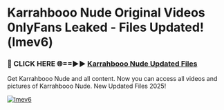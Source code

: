 # Karrahbooo Nude Original Videos 0nlyFans Leaked - Files Updated! (lmev6)

<h3>🔴 CLICK HERE 🌐==►► <a href="https://tinyurl.com/52m3yx9h" rel="nofollow">Karrahbooo Nude Updated Files</a></h3>

Get Karrahbooo Nude and all content. Now you can access all videos and pictures of Karrahbooo Nude. New Updated Files 2025!

[![lmev6](https://i.imgur.com/TnHtlc8.gif)](https://tinyurl.com/52m3yx9h)
